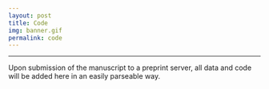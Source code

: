 ```yaml
---
layout: post
title: Code
img: banner.gif
permalink: code
---
```


---

Upon submission of the manuscript to a preprint server, all data and code will
be added here in an easily parseable way. 
   